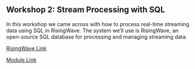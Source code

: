 ## Workshop 2: Stream Processing with SQL

In this workshop we came across with how to process real-time streaming data using SQL in RisingWave. The system we’ll use is RisingWave, an open-source SQL database for processing and managing streaming data. 

[RisingWave Link](https://risingwave.com/)

[Module Link](https://github.com/DataTalksClub/data-engineering-zoomcamp/blob/main/cohorts/2024/workshops/rising-wave.md)